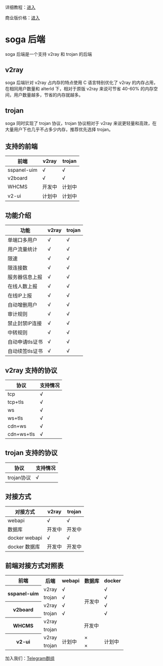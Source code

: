 详细教程：[进入](https://github.com/sprov065/soga/wiki)

商业版价格：[进入](https://github.com/sprov065/soga/wiki/05-%E8%8E%B7%E5%8F%96%E5%95%86%E4%B8%9A%E7%89%88%E6%8E%88%E6%9D%83%E7%A0%81)

# soga 后端
soga 后端是一个支持 v2ray 和 trojan 的后端

## v2ray
soga 后端针对 v2ray 占内存的特点使用 C 语言特别优化了 v2ray 的内存占用，在相同用户数量和 alterId 下，相对于原版 v2ray 来说可节省 40-60% 的内存空间，用户数量越多，节省的内存就越多。

## trojan
soga 同时实现了 trojan 协议，trojan 协议相对于 v2ray 来说更轻量和高效，在大量用户下也几乎不占多少内存，推荐优先选择 trojan。

## 支持的前端
|前端              |v2ray              |trojan           |
|------------------|------------------|------------------|
|sspanel-uim	   |√                 |√                 |
|v2board	   |√                 |√                 |
|WHCMS             |开发中             |计划中            |
|v2-ui             |计划中             |计划中            |


## 功能介绍
|功能              |v2ray              |trojan           |
|------------------|------------------|------------------|
|单端口多用户	   |√                 |√                 |
|用户流量统计	   |√                 |√                 |
|限速              |√                 |√                 |
|限连接数           |√                 |√                |
|服务器信息上报      |√                |√                 |
|在线人数上报        |√                |√                 |
|在线IP上报         |√                 |√                 |
|自动增删用户       |√                 |√                  |
|审计规则           |√                 |√                 |
|禁止封禁IP连接      |√                |√                 |
|中转规则           |√                 |√                 |
|自动申请tls证书     |√                 |√                 |
|自动续签tls证书     |√                 |√                 |

## v2ray 支持的协议
|协议              |支持情况           |
|----------------- |------------------|
|tcp               |√                 |
|tcp+tls	       |√                 |
|ws                |√                 |
|ws+tls            |√                 |
|cdn+ws            |√                 |
|cdn+ws+tls        |√                 |

## trojan 支持的协议
|协议              |支持情况           |
|----------------- |------------------|
|trojan协议         |√                 |


## 对接方式
|对接方式           |v2ray             |trojan           |
|------------------|------------------|------------------|
|webapi     	   |√                 |√                 |
|数据库   	        |开发中             |开发中            |
|docker webapi     |√                 |√                 |
|docker 数据库     |开发中             |开发中            |

## 前端对接方式对照表
<table>
    <tr>
        <th>前端</th>
        <th>后端</th>
        <th>webapi</th>
        <th>数据库</th>
        <th>docker</th>
    </tr>
    <tr>
        <th rowspan="2">sspanel-uim</th>
        <td>v2ray</td>
        <td>√</td>
        <td rowspan="4" align="center">开发中</td>
        <td>√</td>
    </tr>
    <tr>
        <td>trojan</td>
        <td>√</td>
        <td>√</td>
    </tr>
    <tr>
        <th rowspan="2">v2board</th>
        <td>v2ray</td>
        <td>√</td>
        <td>√</td>
    </tr>
    <tr>
        <td>trojan</td>
        <td>√</td>
        <td>√</td>
    </tr>
    <tr>
        <th rowspan="2">WHCMS</th>
        <td>v2ray</td>
        <td rowspan="2" colspan="3" align="center">开发中</td>
    </tr>
    <tr>
        <td>trojan</td>
    </tr>
    <tr>
        <th rowspan="2">v2-ui</th>
        <td>v2ray</td>
        <td rowspan="2">计划中</td>
        <td>×</td>
        <td rowspan="2">计划中</td>
    </tr>
    <tr>
        <td>trojan</td>
        <td>×</td>
    </tr>
</table>

加入我们：[Telegram群组](https://t.me/soga_v2ray)
